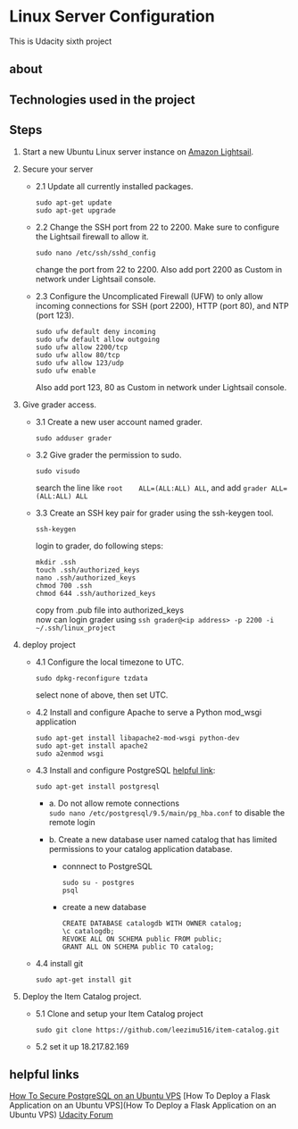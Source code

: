 # Linux Server Configuration

This is Udacity sixth project

## about


## Technologies used in the project

## Steps
1. Start a new Ubuntu Linux server instance on [Amazon Lightsail](https://lightsail.aws.amazon.com/ls/webapp/us-east-2/instances/udacity-project/connect?#). 
2. Secure your server
    - 2.1 Update all currently installed packages.
      ```
      sudo apt-get update
      sudo apt-get upgrade
      ```
     
    - 2.2 Change the SSH port from 22 to 2200. Make sure to configure the Lightsail firewall to allow it.
      ```
      sudo nano /etc/ssh/sshd_config
      ```
      change the port from 22 to 2200. Also add port 2200 as Custom in network under Lightsail console.
      <br />
    - 2.3 Configure the Uncomplicated Firewall (UFW) to only allow incoming connections for SSH (port 2200), HTTP (port 80), and NTP            (port 123).
      ```
      sudo ufw default deny incoming
      sudo ufw default allow outgoing
      sudo ufw allow 2200/tcp
      sudo ufw allow 80/tcp
      sudo ufw allow 123/udp 
      sudo ufw enable
      ```
      Also add port 123, 80 as Custom in network under Lightsail console.

3. Give grader access.
    - 3.1 Create a new user account named grader.
        ```
        sudo adduser grader
        ```
    
    - 3.2 Give grader the permission to sudo.
        ```
        sudo visudo
        ```
        search the line like `root    ALL=(ALL:ALL) ALL`, and add `grader ALL=(ALL:ALL) ALL`
        
    - 3.3 Create an SSH key pair for grader using the ssh-keygen tool.
        ```
        ssh-keygen
        ```
        login to grader, do following steps:
        ```
        mkdir .ssh
        touch .ssh/authorized_keys
        nano .ssh/authorized_keys
        chmod 700 .ssh
        chmod 644 .ssh/authorized_keys
        ```
        copy from .pub file into authorized_keys
        <br>
        now can login grader using `ssh grader@<ip address> -p 2200 -i ~/.ssh/linux_project`
    
4. deploy project
    - 4.1  Configure the local timezone to UTC.
        ```
        sudo dpkg-reconfigure tzdata
        ```
        select none of above, then set UTC.
     
    - 4.2  Install and configure Apache to serve a Python mod_wsgi application
        ```
        sudo apt-get install libapache2-mod-wsgi python-dev
        sudo apt-get install apache2
        sudo a2enmod wsgi
        ```
    - 4.3 Install and configure PostgreSQL [helpful link](https://www.digitalocean.com/community/tutorials/how-to-secure-postgresql-on-an-ubuntu-vps):  
        ```
        sudo apt-get install postgresql
        ```        
        - a. Do not allow remote connections<br>
        `sudo nano /etc/postgresql/9.5/main/pg_hba.conf` to disable the remote login
        
        
        - b. Create a new database user named catalog that has limited permissions to your catalog application database.
            - connnect to PostgreSQL
                ```
                sudo su - postgres 
                psql
                ```
        
            - create a new database
                ```
                CREATE DATABASE catalogdb WITH OWNER catalog;
                \c catalogdb;
                REVOKE ALL ON SCHEMA public FROM public;
                GRANT ALL ON SCHEMA public TO catalog;
                ```
    - 4.4 install git 
        ```
        sudo apt-get install git
        ```
5. Deploy the Item Catalog project.
    - 5.1 Clone and setup your Item Catalog project 
        ```
        sudo git clone https://github.com/leezimu516/item-catalog.git
        ```
        
    - 5.2 set it up
        18.217.82.169
        
        
## helpful links
[How To Secure PostgreSQL on an Ubuntu VPS](https://www.digitalocean.com/community/tutorials/how-to-secure-postgresql-on-an-ubuntu-vps)
[How To Deploy a Flask Application on an Ubuntu VPS](How To Deploy a Flask Application on an Ubuntu VPS)
[Udacity Forum](https://discussions.udacity.com/c/nd004-full-stack-broadcast)

